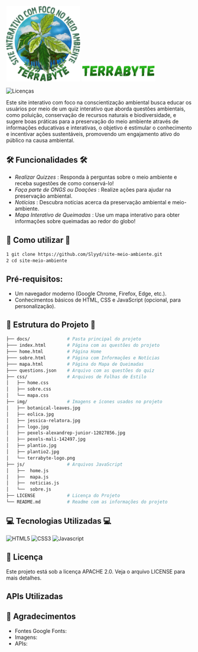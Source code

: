 <img src="docs/img/terrabyte-logo.png" alt="Logo TerraByte" width="200"/>

<img src="docs/img/logo.png" alt="Nome TerraByte" width="200"/>

![Licenças](https://img.shields.io/github/license/Slyyd/site-meio-ambiente.svg)

Este site interativo com foco na conscientização ambiental busca educar os usuários por meio de um quiz interativo que aborda questões ambientais, como poluição, conservação de recursos naturais e biodiversidade, e sugere boas práticas para a preservação do meio ambiente através de informações educativas e interativas, o objetivo é estimular o conhecimento e incentivar ações sustentáveis, promovendo um engajamento ativo do público na causa ambiental.

## 🛠 Funcionalidades 🛠

- *Realizar Quizzes* : Responda à perguntas sobre o meio ambiente e receba sugestões de como conservá-lo!
- *Faça parte de ONGS ou Doações* : Realize ações para ajudar na preservação ambiental.
- *Notícias* : Descubra notícias acerca da preservação ambiental e meio-ambiente.
- *Mapa Interativo de Queimadas* : Use um mapa interativo para obter informações sobre queimadas ao redor do globo!

## 🚀 Como utilizar 🚀

```bash
1 git clone https://github.com/Slyyd/site-meio-ambiente.git
2 cd site-meio-ambiente
```


## Pré-requisitos:

- Um navegador moderno (Google Chrome, Firefox, Edge, etc.).
- Conhecimentos básicos de HTML, CSS e JavaScript (opcional, para personalização).

## 📂 Estrutura do Projeto 📂
```bash
├── docs/              # Pasta principal do projeto
├─── index.html        # Página com as questões do projeto
├─── home.html         # Página Home
├─── sobre.html        # Página com Informações e Notícias
├─── mapa.html         # Página do Mapa de Queimadas
├─── questions.json    # Arquivo com as questões do quiz
├── css/               # Arquivos de Folhas de Estilo
│   ├── home.css       
│   ├── sobre.css      
│   └── mapa.css       
├── img/               # Imagens e ícones usados no projeto
│   ├── botanical-leaves.jpg 
│   ├── eolica.jpg
│   ├── jessica-relatora.jpg
│   ├── logo.jpg
│   ├── pexels-alexandrep-junior-12027856.jpg    
│   ├── pexels-mali-142497.jpg
│   ├── plantio.jpg
│   ├── plantio2.jpg
│   └── terrabyte-logo.png 
├── js/                # Arquivos JavaScript
│   ├──  home.js
│   ├──  mapa.js 
│   ├──  noticias.js 
│   └──  sobre.js
├── LICENSE            # Licença do Projeto
└── README.md          # Readme com as informações do projeto
```

## 💻 Tecnologias Utilizadas 💻

![HTML5](https://img.shields.io/badge/HTML5-E34F26?style=for-the-badge&logo=html5&logoColor=white)
![CSS3](    https://img.shields.io/badge/CSS3-1572B6?style=for-the-badge&logo=css3&logoColor=white)
![Javascript](https://img.shields.io/badge/JavaScript-F7DF1E?style=for-the-badge&logo=javascript&logoColor=black)

## 📄 Licença
Este projeto está sob a licença APACHE 2.0. Veja o arquivo LICENSE para mais detalhes.

## APIs Utilizadas



## 🎉 Agradecimentos 

- Fontes Google Fonts:
- Imagens:
- APIs:
